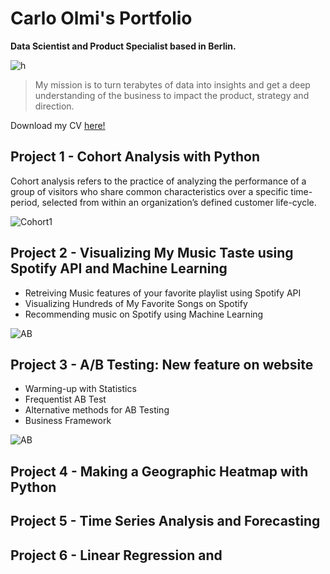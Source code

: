 # Carlo Olmi's Portfolio 

**Data Scientist and Product Specialist based in Berlin.**

![h](https://github.com/carlomariaolmi/portfolio/blob/master/images/me.png ) 

> My mission is to turn terabytes of data into insights and get a deep understanding of the business to impact the product, strategy and direction.

Download my CV [here!](https://www.google.com)

## Project 1 - Cohort Analysis with Python

Cohort analysis refers to the practice of analyzing the performance of a group of visitors who share common characteristics over a specific time-period, selected from within an organization’s defined customer life-cycle.



![Cohort1](https://cdn-images-1.medium.com/max/1600/1*ikx5gxCWz2jpuDkim32M-A.png)

 



## Project 2 - Visualizing My Music Taste using Spotify API and Machine Learning

- Retreiving Music features of your favorite playlist using Spotify API
- Visualizing Hundreds of My Favorite Songs on Spotify
- Recommending music on Spotify using Machine Learning

![AB](https://github.com/carlomariaolmi/portfolio/blob/master/images/sp.png)

## Project 3 - **A/B Testing: New feature on website**

- Warming-up with Statistics
- Frequentist AB Test
- Alternative methods for AB Testing
- Business Framework

![AB](https://github.com/carlomariaolmi/portfolio/blob/master/images/ab%20test.png)



## Project 4 - Making a Geographic Heatmap with Python



 



## Project 5 - Time Series Analysis and Forecasting





## Project 6 - Linear Regression and 

